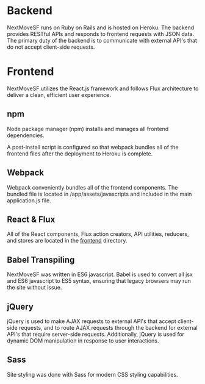 # Backend

NextMoveSF runs on Ruby on Rails and is hosted on Heroku. The backend provides RESTful APIs and responds to frontend requests with JSON data. The primary duty of the backend is to communicate with external API's that do not accept client-side requests.

# Frontend

NextMoveSF utilizes the React.js framework and follows Flux architecture to deliver a clean, efficient user experience.

## npm

Node package manager (npm) installs and manages all frontend dependencies.

A post-install script is configured so that webpack bundles all of the frontend files after the deployment to Heroku is complete.

## Webpack

Webpack conveniently bundles all of the frontend components. The bundled file is located in /app/assets/javascripts and included in the main application.js file.

## React & Flux

All of the React components, Flux action creators, API utilities, reducers, and stores are located in the [frontend](../frontend) directory.

## Babel Transpiling

NextMoveSF was written in ES6 javascript. Babel is used to convert all jsx and ES6 javascript to ES5 syntax, ensuring that legacy browsers may run the site without issue.

## jQuery

jQuery is used to make AJAX requests to external API's that accept client-side requests, and to route AJAX requests through the backend for external API's that require server-side requests. Additionally, jQuery is used for dynamic DOM manipulation in response to user interactions.

## Sass

Site styling was done with Sass for modern CSS styling capabilities.
